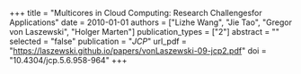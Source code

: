 +++
title = "Multicores in Cloud Computing: Research Challengesfor Applications"
date = 2010-01-01
authors = ["Lizhe Wang", "Jie Tao", "Gregor von Laszewski", "Holger Marten"]
publication_types = ["2"]
abstract = ""
selected = "false"
publication = "*JCP*"
url_pdf = "https://laszewski.github.io/papers/vonLaszewski-09-jcp2.pdf"
doi = "10.4304/jcp.5.6.958-964"
+++

